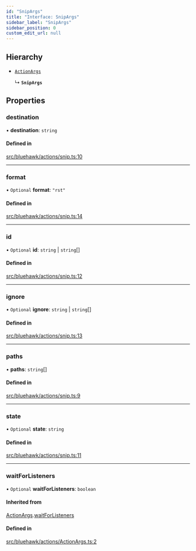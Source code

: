 ```yaml
---
id: "SnipArgs"
title: "Interface: SnipArgs"
sidebar_label: "SnipArgs"
sidebar_position: 0
custom_edit_url: null
---
```


## Hierarchy

- [`ActionArgs`](ActionArgs)

  ↳ **`SnipArgs`**

## Properties

### destination

• **destination**: `string`

#### Defined in

[src/bluehawk/actions/snip.ts:10](https://github.com/mongodben/Bluehawk/blob/d355b52/src/bluehawk/actions/snip.ts#L10)

___

### format

• `Optional` **format**: ``"rst"``

#### Defined in

[src/bluehawk/actions/snip.ts:14](https://github.com/mongodben/Bluehawk/blob/d355b52/src/bluehawk/actions/snip.ts#L14)

___

### id

• `Optional` **id**: `string` \| `string`[]

#### Defined in

[src/bluehawk/actions/snip.ts:12](https://github.com/mongodben/Bluehawk/blob/d355b52/src/bluehawk/actions/snip.ts#L12)

___

### ignore

• `Optional` **ignore**: `string` \| `string`[]

#### Defined in

[src/bluehawk/actions/snip.ts:13](https://github.com/mongodben/Bluehawk/blob/d355b52/src/bluehawk/actions/snip.ts#L13)

___

### paths

• **paths**: `string`[]

#### Defined in

[src/bluehawk/actions/snip.ts:9](https://github.com/mongodben/Bluehawk/blob/d355b52/src/bluehawk/actions/snip.ts#L9)

___

### state

• `Optional` **state**: `string`

#### Defined in

[src/bluehawk/actions/snip.ts:11](https://github.com/mongodben/Bluehawk/blob/d355b52/src/bluehawk/actions/snip.ts#L11)

___

### waitForListeners

• `Optional` **waitForListeners**: `boolean`

#### Inherited from

[ActionArgs](ActionArgs).[waitForListeners](ActionArgs#waitforlisteners)

#### Defined in

[src/bluehawk/actions/ActionArgs.ts:2](https://github.com/mongodben/Bluehawk/blob/d355b52/src/bluehawk/actions/ActionArgs.ts#L2)
